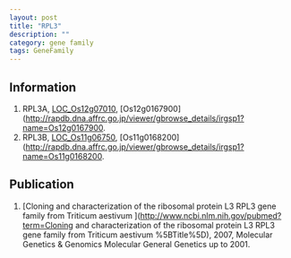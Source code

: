 ```yaml
---
layout: post
title: "RPL3"
description: ""
category: gene family
tags: GeneFamily
---
```


## Information
1. RPL3A, [LOC_Os12g07010](http://rice.plantbiology.msu.edu/cgi-bin/ORF_infopage.cgi?orf=LOC_Os12g07010), [Os12g0167900](http://rapdb.dna.affrc.go.jp/viewer/gbrowse_details/irgsp1?name=Os12g0167900.
2. RPL3B, [LOC_Os11g06750](http://rice.plantbiology.msu.edu/cgi-bin/ORF_infopage.cgi?orf=LOC_Os11g06750), [Os11g0168200](http://rapdb.dna.affrc.go.jp/viewer/gbrowse_details/irgsp1?name=Os11g0168200.

## Publication
1. [Cloning and characterization of the ribosomal protein L3 RPL3 gene family from Triticum aestivum ](http://www.ncbi.nlm.nih.gov/pubmed?term=Cloning and characterization of the ribosomal protein L3 RPL3 gene family from Triticum aestivum %5BTitle%5D), 2007, Molecular Genetics & Genomics Molecular General Genetics up to 2001.



